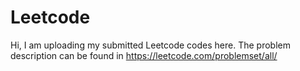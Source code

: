 # Leetcode
Hi, I am uploading my submitted Leetcode codes here. The problem description can be found in 
https://leetcode.com/problemset/all/
